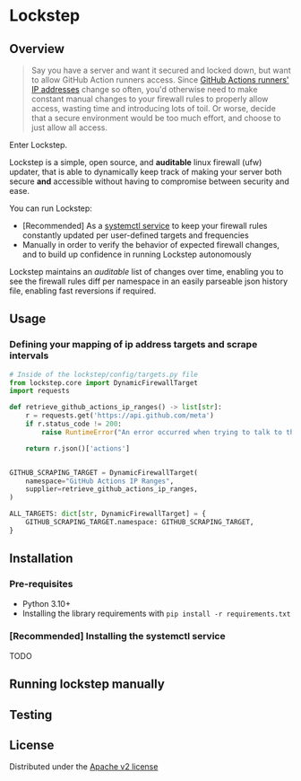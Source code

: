# Lockstep

## Overview
> Say you have a server and want it secured and
  locked down, but want to allow GitHub Action
  runners access. Since [GitHub Actions runners' IP addresses](https://api.github.com/meta)
  change so often, you'd otherwise need to make constant
  manual changes to your firewall rules to properly allow
  access, wasting time and introducing lots of toil. Or worse,
  decide that a secure environment would be too much effort,
  and choose to just allow all access.

Enter Lockstep.

Lockstep is a simple, open source, and **auditable** linux firewall
(ufw) updater, that is able to dynamically keep track of making
your server both secure **and** accessible without having to
compromise between security and ease.

You can run Lockstep:
  - [Recommended] As a [systemctl service](#TODO) to keep your
    firewall rules constantly updated per user-defined targets
    and frequencies
  - Manually in order to verify the behavior of expected
    firewall changes, and to build up confidence in running
    Lockstep autonomously

Lockstep maintains an _auditable_ list of changes over time,
enabling you to see the firewall rules diff per namespace in
an easily parseable json history file, enabling fast
reversions if required.

## Usage
### Defining your mapping of ip address targets and scrape intervals

```python
# Inside of the lockstep/config/targets.py file
from lockstep.core import DynamicFirewallTarget
import requests

def retrieve_github_actions_ip_ranges() -> list[str]:
    r = requests.get('https://api.github.com/meta')
    if r.status_code != 200:
        raise RuntimeError("An error occurred when trying to talk to the GitHub API, please try again later")

    return r.json()['actions']


GITHUB_SCRAPING_TARGET = DynamicFirewallTarget(
    namespace="GitHub Actions IP Ranges",
    supplier=retrieve_github_actions_ip_ranges,
)

ALL_TARGETS: dict[str, DynamicFirewallTarget] = {
    GITHUB_SCRAPING_TARGET.namespace: GITHUB_SCRAPING_TARGET,
}
```

## Installation

### Pre-requisites
- Python 3.10+
- Installing the library requirements with `pip install -r requirements.txt`

### [Recommended] Installing the systemctl service
TODO

## Running lockstep manually

## Testing

## License
Distributed under the [Apache v2 license](LICENSE)
